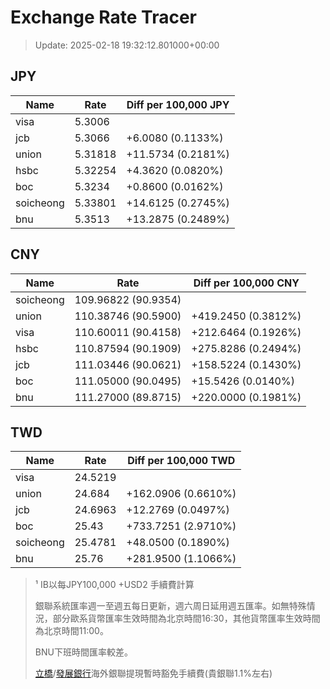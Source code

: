 # Exchange Rate Tracer

> Update: 2025-02-18 19:32:12.801000+00:00

## JPY

| Name      |    Rate | Diff per 100,000 JPY   |
|-----------|---------|------------------------|
| visa      | 5.3006  |                        |
| jcb       | 5.3066  | +6.0080 (0.1133%)      |
| union     | 5.31818 | +11.5734 (0.2181%)     |
| hsbc      | 5.32254 | +4.3620 (0.0820%)      |
| boc       | 5.3234  | +0.8600 (0.0162%)      |
| soicheong | 5.33801 | +14.6125 (0.2745%)     |
| bnu       | 5.3513  | +13.2875 (0.2489%)     |

## CNY

| Name      | Rate                | Diff per 100,000 CNY   |
|-----------|---------------------|------------------------|
| soicheong | 109.96822	(90.9354) |                        |
| union     | 110.38746	(90.5900) | +419.2450 (0.3812%)    |
| visa      | 110.60011	(90.4158) | +212.6464 (0.1926%)    |
| hsbc      | 110.87594	(90.1909) | +275.8286 (0.2494%)    |
| jcb       | 111.03446	(90.0621) | +158.5224 (0.1430%)    |
| boc       | 111.05000	(90.0495) | +15.5426 (0.0140%)     |
| bnu       | 111.27000	(89.8715) | +220.0000 (0.1981%)    |

## TWD

| Name      |    Rate | Diff per 100,000 TWD   |
|-----------|---------|------------------------|
| visa      | 24.5219 |                        |
| union     | 24.684  | +162.0906 (0.6610%)    |
| jcb       | 24.6963 | +12.2769 (0.0497%)     |
| boc       | 25.43   | +733.7251 (2.9710%)    |
| soicheong | 25.4781 | +48.0500 (0.1890%)     |
| bnu       | 25.76   | +281.9500 (1.1066%)    |


> ¹ IB以每JPY100,000 +USD2 手續費計算
>
> 銀聯系統匯率週一至週五每日更新，週六周日延用週五匯率。如無特殊情況，部分歐系貨幣匯率生效時間為北京時間16:30，其他貨幣匯率生效時間為北京時間11:00。
>
> BNU下班時間匯率較差。
>
> [立橋](https://www.wlbank.com.mo/uploads/ueditor/file/20181211/1544536513900230.pdf)/[發展銀行](https://www.mdb.com.mo/Service_Charges_20230728.pdf)海外銀聯提現暫時豁免手續費(貴銀聯1.1%左右)

